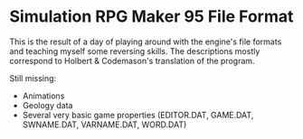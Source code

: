 # Simulation RPG Maker 95 File Format

This is the result of a day of playing around with the engine's file formats and teaching myself some reversing skills.
The descriptions mostly correspond to Holbert & Codemason's translation of the program.

Still missing:
- Animations
- Geology data
- Several very basic game properties (EDITOR.DAT, GAME.DAT, SWNAME.DAT, VARNAME.DAT, WORD.DAT)